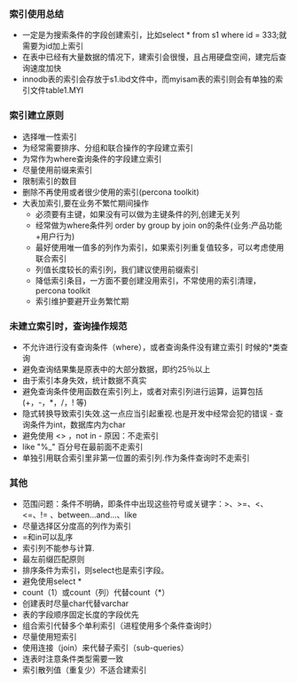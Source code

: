 ### 索引使用总结
- 一定是为搜索条件的字段创建索引，比如select * from s1 where id = 333;就需要为id加上索引
- 在表中已经有大量数据的情况下，建索引会很慢，且占用硬盘空间，建完后查询速度加快
- innodb表的索引会存放于s1.ibd文件中，而myisam表的索引则会有单独的索引文件table1.MYI

### 索引建立原则
- 选择唯一性索引
- 为经常需要排序、分组和联合操作的字段建立索引
- 为常作为where查询条件的字段建立索引
- 尽量使用前缀来索引
- 限制索引的数目
- 删除不再使用或者很少使用的索引(percona toolkit)
- 大表加索引,要在业务不繁忙期间操作
  - 必须要有主键，如果没有可以做为主键条件的列,创建无关列
  - 经常做为where条件列 order by group by join on的条件(业务:产品功能+用户行为)
  - 最好使用唯一值多的列作为索引，如果索引列重复值较多，可以考虑使用联合索引
  - 列值长度较长的索引列，我们建议使用前缀索引
  - 降低索引条目，一方面不要创建没用索引，不常使用的索引清理，percona toolkit 
  - 索引维护要避开业务繁忙期
  
### 未建立索引时，查询操作规范
- 不允许进行没有查询条件（where），或者查询条件没有建立索引 时候的*类查询
- 避免查询结果集是原表中的大部分数据，即约25％以上
- 由于索引本身失效，统计数据不真实 
- 避免查询条件使用函数在索引列上，或者对索引列进行运算，运算包括(+，-，*，/，! 等) 
- 隐式转换导致索引失效.这一点应当引起重视.也是开发中经常会犯的错误 - 查询条件为int，数据库内为char
- 避免使用 <>  ，not in - 原因：不走索引
- like "%_" 百分号在最前面不走索引
- 单独引用联合索引里非第一位置的索引列.作为条件查询时不走索引

### 其他
- 范围问题：条件不明确，即条件中出现这些符号或关键字：>、>=、<、<=、!= 、between...and...、like
- 尽量选择区分度高的列作为索引
- =和in可以乱序
- 索引列不能参与计算.
- 最左前缀匹配原则
- 排序条件为索引，则select也是索引字段。
- 避免使用select *
- count（1）或count（列）代替count（*）
- 创建表时尽量char代替varchar
- 表的字段顺序固定长度的字段优先
- 组合索引代替多个单利索引（进程使用多个条件查询时）
- 尽量使用短索引
- 使用连接（join）来代替子索引（sub-queries）
- 连表时注意条件类型需要一致
- 索引散列值（重复少）不适合建索引
